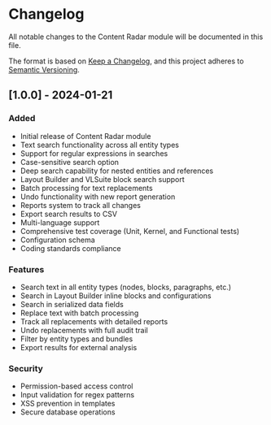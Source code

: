 # Changelog

All notable changes to the Content Radar module will be documented in this file.

The format is based on [Keep a Changelog](https://keepachangelog.com/en/1.0.0/),
and this project adheres to [Semantic Versioning](https://semver.org/spec/v2.0.0.html).

## [1.0.0] - 2024-01-21

### Added
- Initial release of Content Radar module
- Text search functionality across all entity types
- Support for regular expressions in searches
- Case-sensitive search option
- Deep search capability for nested entities and references
- Layout Builder and VLSuite block search support
- Batch processing for text replacements
- Undo functionality with new report generation
- Reports system to track all changes
- Export search results to CSV
- Multi-language support
- Comprehensive test coverage (Unit, Kernel, and Functional tests)
- Configuration schema
- Coding standards compliance

### Features
- Search text in all entity types (nodes, blocks, paragraphs, etc.)
- Search in Layout Builder inline blocks and configurations
- Search in serialized data fields
- Replace text with batch processing
- Track all replacements with detailed reports
- Undo replacements with full audit trail
- Filter by entity types and bundles
- Export results for external analysis

### Security
- Permission-based access control
- Input validation for regex patterns
- XSS prevention in templates
- Secure database operations
